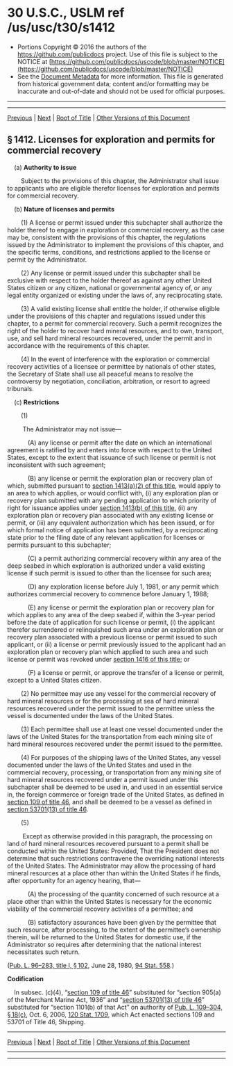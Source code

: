 ---
---

# 30 U.S.C., USLM ref /us/usc/t30/s1412

* Portions Copyright © 2016 the authors of the https://github.com/publicdocs project.
  Use of this file is subject to the NOTICE at [https://github.com/publicdocs/uscode/blob/master/NOTICE](https://github.com/publicdocs/uscode/blob/master/NOTICE)
* See the [Document Metadata](././../../../../..//README.md) for more information.
  This file is generated from historical government data; content and/or formatting may be inaccurate and out-of-date and should not be used for official purposes.

----------
----------

[Previous](./../../../../..//us/usc/t30/ch26/schI/m__us_usc_t30_s1411.md) | [Next](./../../../../..//us/usc/t30/ch26/schI/m__us_usc_t30_s1413.md) | [Root of Title](./../../../../../) | [Other Versions of this Document](https://publicdocs.github.io/go/links?ns=uslm&ref=%2Fus%2Fusc%2Ft30%2Fs1412)

## § 1412. Licenses for exploration and permits for commercial recovery

    (a) __Authority to issue__ 

        Subject to the provisions of this chapter, the Administrator shall issue to applicants who are eligible therefor licenses for exploration and permits for commercial recovery.

    (b) __Nature of licenses and permits__ 

        (1) A license or permit issued under this subchapter shall authorize the holder thereof to engage in exploration or commercial recovery, as the case may be, consistent with the provisions of this chapter, the regulations issued by the Administrator to implement the provisions of this chapter, and the specific terms, conditions, and restrictions applied to the license or permit by the Administrator.

        (2) Any license or permit issued under this subchapter shall be exclusive with respect to the holder thereof as against any other United States citizen or any citizen, national or governmental agency of, or any legal entity organized or existing under the laws of, any reciprocating state.

        (3) A valid existing license shall entitle the holder, if otherwise eligible under the provisions of this chapter and regulations issued under this chapter, to a permit for commercial recovery. Such a permit recognizes the right of the holder to recover hard mineral resources, and to own, transport, use, and sell hard mineral resources recovered, under the permit and in accordance with the requirements of this chapter.

        (4) In the event of interference with the exploration or commercial recovery activities of a licensee or permittee by nationals of other states, the Secretary of State shall use all peaceful means to resolve the controversy by negotiation, conciliation, arbitration, or resort to agreed tribunals.

    (c) __Restrictions__ 

        (1)

         The Administrator may not issue—

            (A) any license or permit after the date on which an international agreement is ratified by and enters into force with respect to the United States, except to the extent that issuance of such license or permit is not inconsistent with such agreement;

            (B) any license or permit the exploration plan or recovery plan of which, submitted pursuant to [section 1413(a)(2) of this title][/us/usc/t30/s1413/a/2], would apply to an area to which applies, or would conflict with, (i) any exploration plan or recovery plan submitted with any pending application to which priority of right for issuance applies under [section 1413(b) of this title][/us/usc/t30/s1413/b], (ii) any exploration plan or recovery plan associated with any existing license or permit, or (iii) any equivalent authorization which has been issued, or for which formal notice of application has been submitted, by a reciprocating state prior to the filing date of any relevant application for licenses or permits pursuant to this subchapter;

            (C) a permit authorizing commercial recovery within any area of the deep seabed in which exploration is authorized under a valid existing license if such permit is issued to other than the licensee for such area;

            (D) any exploration license before July 1, 1981, or any permit which authorizes commercial recovery to commence before January 1, 1988;

            (E) any license or permit the exploration plan or recovery plan for which applies to any area of the deep seabed if, within the 3-year period before the date of application for such license or permit, (i) the applicant therefor surrendered or relinquished such area under an exploration plan or recovery plan associated with a previous license or permit issued to such applicant, or (ii) a license or permit previously issued to the applicant had an exploration plan or recovery plan which applied to such area and such license or permit was revoked under [section 1416 of this title][/us/usc/t30/s1416]; or

            (F) a license or permit, or approve the transfer of a license or permit, except to a United States citizen.

        (2) No permittee may use any vessel for the commercial recovery of hard mineral resources or for the processing at sea of hard mineral resources recovered under the permit issued to the permittee unless the vessel is documented under the laws of the United States.

        (3) Each permittee shall use at least one vessel documented under the laws of the United States for the transportation from each mining site of hard mineral resources recovered under the permit issued to the permittee.

        (4) For purposes of the shipping laws of the United States, any vessel documented under the laws of the United States and used in the commercial recovery, processing, or transportation from any mining site of hard mineral resources recovered under a permit issued under this subchapter shall be deemed to be used in, and used in an essential service in, the foreign commerce or foreign trade of the United States, as defined in [section 109 of title 46][/us/usc/t46/s109], and shall be deemed to be a vessel as defined in [section 53701(13) of title 46][/us/usc/t46/s53701/13].

        (5)

         Except as otherwise provided in this paragraph, the processing on land of hard mineral resources recovered pursuant to a permit shall be conducted within the United States: Provided, That the President does not determine that such restrictions contravene the overriding national interests of the United States. The Administrator may allow the processing of hard mineral resources at a place other than within the United States if he finds, after opportunity for an agency hearing, that—

            (A) the processing of the quantity concerned of such resource at a place other than within the United States is necessary for the economic viability of the commercial recovery activities of a permittee; and

            (B) satisfactory assurances have been given by the permittee that such resource, after processing, to the extent of the permittee’s ownership therein, will be returned to the United States for domestic use, if the Administrator so requires after determining that the national interest necessitates such return.

([Pub. L. 96–283, title I, § 102][/us/pl/96/283/s102], June 28, 1980, [94 Stat. 558][/us/stat/94/558].)

 __Codification__ 

    In subsec. (c)(4), “[section 109 of title 46][/us/usc/t46/s109]” substituted for “section 905(a) of the Merchant Marine Act, 1936” and “[section 53701(13) of title 46][/us/usc/t46/s53701/13]” substituted for “section 1101(b) of that Act” on authority of [Pub. L. 109–304, § 18(c)][/us/pl/109/304/s18/c], Oct. 6, 2006, [120 Stat. 1709][/us/stat/120/1709], which Act enacted sections 109 and 53701 of Title 46, Shipping.

----------

[Previous](./../../../../..//us/usc/t30/ch26/schI/m__us_usc_t30_s1411.md) | [Next](./../../../../..//us/usc/t30/ch26/schI/m__us_usc_t30_s1413.md) | [Root of Title](./../../../../../) | [Other Versions of this Document](https://publicdocs.github.io/go/links?ns=uslm&ref=%2Fus%2Fusc%2Ft30%2Fs1412)

----------
----------

[/us/usc/t30/s1413/a/2]: https://publicdocs.github.io/go/links?ns=uslm&ref=%2Fus%2Fusc%2Ft30%2Fs1413%2Fa%2F2
[/us/usc/t30/s1413/b]: https://publicdocs.github.io/go/links?ns=uslm&ref=%2Fus%2Fusc%2Ft30%2Fs1413%2Fb
[/us/usc/t30/s1416]: https://publicdocs.github.io/go/links?ns=uslm&ref=%2Fus%2Fusc%2Ft30%2Fs1416
[/us/usc/t46/s109]: https://publicdocs.github.io/go/links?ns=uslm&ref=%2Fus%2Fusc%2Ft46%2Fs109
[/us/usc/t46/s53701/13]: https://publicdocs.github.io/go/links?ns=uslm&ref=%2Fus%2Fusc%2Ft46%2Fs53701%2F13
[/us/pl/96/283/s102]: https://publicdocs.github.io/go/links?ns=uslm&ref=%2Fus%2Fpl%2F96%2F283%2Fs102
[/us/stat/94/558]: https://publicdocs.github.io/go/links?ns=uslm&ref=%2Fus%2Fstat%2F94%2F558
[/us/usc/t46/s109]: https://publicdocs.github.io/go/links?ns=uslm&ref=%2Fus%2Fusc%2Ft46%2Fs109
[/us/usc/t46/s53701/13]: https://publicdocs.github.io/go/links?ns=uslm&ref=%2Fus%2Fusc%2Ft46%2Fs53701%2F13
[/us/pl/109/304/s18/c]: https://publicdocs.github.io/go/links?ns=uslm&ref=%2Fus%2Fpl%2F109%2F304%2Fs18%2Fc
[/us/stat/120/1709]: https://publicdocs.github.io/go/links?ns=uslm&ref=%2Fus%2Fstat%2F120%2F1709


